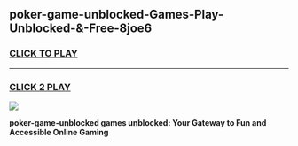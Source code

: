 
## poker-game-unblocked-Games-Play-Unblocked-&-Free-8joe6
<h3>
<a href="https://premium76.site?title=poker-game-unblocked&ref=24A">CLICK TO PLAY</a></h3>
<hr>

<h3>
<a href="https://premium76.site?title=poker-game-unblocked&ref=24A">CLICK 2 PLAY</a>
  
</h3>

<a href="https://premium76.site?title=poker-game-unblocked&ref=24A"><img src="https://clearcache.store/games.png"></a>


**poker-game-unblocked games unblocked: Your Gateway to Fun and Accessible Online Gaming**
